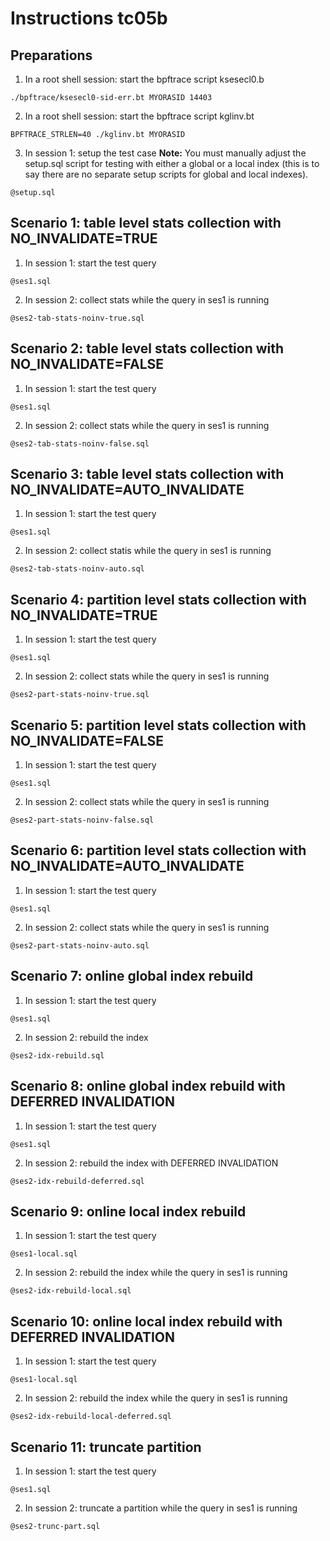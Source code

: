# Instructions tc05b

## Preparations

1. In a root shell session: start the bpftrace script ksesecl0.b
```
./bpftrace/ksesecl0-sid-err.bt MYORASID 14403
```

2. In a root shell session: start the bpftrace script kglinv.bt
```
BPFTRACE_STRLEN=40 ./kglinv.bt MYORASID
```

3. In session 1: setup the test case
**Note:** You must manually adjust the setup.sql script for testing with either a global or a local index (this is to say there are no separate setup scripts for global and local indexes).
```
@setup.sql
```

## Scenario 1: table level stats collection with NO_INVALIDATE=TRUE

1. In session 1: start the test query
```
@ses1.sql
```

2. In session 2: collect stats while the query in ses1 is running
```
@ses2-tab-stats-noinv-true.sql
```

## Scenario 2: table level stats collection with NO_INVALIDATE=FALSE

1. In session 1: start the test query
```
@ses1.sql
```

2. In session 2: collect stats while the query in ses1 is running
```
@ses2-tab-stats-noinv-false.sql
```

## Scenario 3: table level stats collection with NO_INVALIDATE=AUTO_INVALIDATE

1. In session 1: start the test query
```
@ses1.sql
```

2. In session 2: collect statis while the query in ses1 is running
```
@ses2-tab-stats-noinv-auto.sql
```

## Scenario 4: partition level stats collection with NO_INVALIDATE=TRUE

1. In session 1: start the test query
```
@ses1.sql
```

2. In session 2: collect stats while the query in ses1 is running
```
@ses2-part-stats-noinv-true.sql
```

## Scenario 5: partition level stats collection with NO_INVALIDATE=FALSE

1. In session 1: start the test query
```
@ses1.sql
```

2. In session 2: collect stats while the query in ses1 is running
```
@ses2-part-stats-noinv-false.sql
```

## Scenario 6: partition level stats collection with NO_INVALIDATE=AUTO_INVALIDATE

1. In session 1: start the test query
```
@ses1.sql
```

2. In session 2: collect stats while the query in ses1 is running
```
@ses2-part-stats-noinv-auto.sql
```

## Scenario 7: online global index rebuild

1. In session 1: start the test query
```
@ses1.sql
```

2. In session 2: rebuild the index
```
@ses2-idx-rebuild.sql
```

## Scenario 8: online global index rebuild with DEFERRED INVALIDATION

1. In session 1: start the test query
```
@ses1.sql
```

2. In session 2: rebuild the index with DEFERRED INVALIDATION 
```
@ses2-idx-rebuild-deferred.sql
```

## Scenario 9: online local index rebuild 

1. In session 1: start the test query
```
@ses1-local.sql
```

2. In session 2: rebuild the index while the query in ses1 is running
```
@ses2-idx-rebuild-local.sql
```

## Scenario 10: online local index rebuild with DEFERRED INVALIDATION

1. In session 1: start the test query
```
@ses1-local.sql
```

2. In session 2: rebuild the index while the query in ses1 is running
```
@ses2-idx-rebuild-local-deferred.sql
```

## Scenario 11: truncate partition

1. In session 1: start the test query
```
@ses1.sql
```

2. In session 2: truncate a partition while the query in ses1 is running
```
@ses2-trunc-part.sql
```
